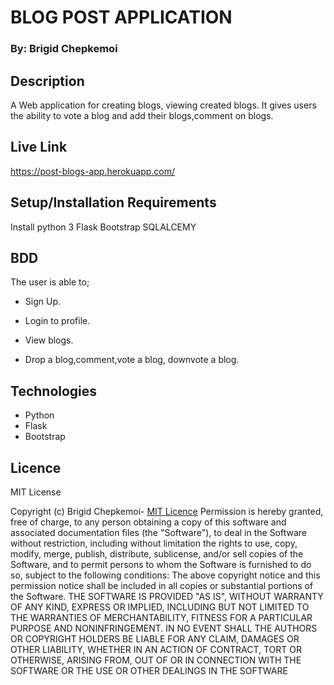# BLOG POST APPLICATION


### By: Brigid Chepkemoi


## Description
A Web application for creating blogs, viewing created blogs. It gives users the ability to vote a blog and add their blogs,comment on blogs.

## Live Link
https://post-blogs-app.herokuapp.com/
## Setup/Installation Requirements
Install python 3
Flask
Bootstrap
SQLALCEMY
## BDD

The user is able to;

- Sign Up.

- Login to profile.

- View blogs.

- Drop a blog,comment,vote a blog, downvote a blog.


## Technologies

- Python
- Flask
- Bootstrap

## Licence

MIT License

Copyright (c) Brigid Chepkemoi- [MIT Licence](LICENSE)
Permission is hereby granted, free of charge, to any person obtaining a copy
of this software and associated documentation files (the "Software"), to deal
in the Software without restriction, including without limitation the rights
to use, copy, modify, merge, publish, distribute, sublicense, and/or sell
copies of the Software, and to permit persons to whom the Software is
furnished to do so, subject to the following conditions:
The above copyright notice and this permission notice shall be included in all
copies or substantial portions of the Software.
THE SOFTWARE IS PROVIDED "AS IS", WITHOUT WARRANTY OF ANY KIND, EXPRESS OR
IMPLIED, INCLUDING BUT NOT LIMITED TO THE WARRANTIES OF MERCHANTABILITY,
FITNESS FOR A PARTICULAR PURPOSE AND NONINFRINGEMENT. IN NO EVENT SHALL THE
AUTHORS OR COPYRIGHT HOLDERS BE LIABLE FOR ANY CLAIM, DAMAGES OR OTHER
LIABILITY, WHETHER IN AN ACTION OF CONTRACT, TORT OR OTHERWISE, ARISING FROM,
OUT OF OR IN CONNECTION WITH THE SOFTWARE OR THE USE OR OTHER DEALINGS IN THE
SOFTWARE